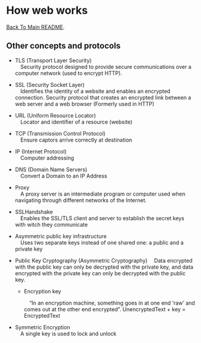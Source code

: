 # How web works

[Back To Main README](./README.md).

## **Other concepts and protocols**

- TLS (Transport Layer Security) </br>
    &emsp;Security protocol designed to provide secure communications over a computer network (used to encrypt HTTP).</br>

- SSL (Security Socket Layer) </br>
    &emsp;Identifies the identity of a website and enables an encrypted connection. Security protocol that creates an encrypted link between a web server and a web browser (Formerly used in HTTP) </br>

- URL (Uniform Resource Locator) </br>
    &emsp;Locator and identifier of a resource (website) </br>

- TCP (Transmission Control Protocol) </br>
    &emsp;Ensure captors arrive correctly at destination </br>

- IP (Internet Protocol) </br>
    &emsp;Computer addressing</br>

- DNS (Domain Name Servers) </br>
    &emsp;Convert a Domain to an IP Address</br>

- Proxy </br>
  &emsp;A proxy server is an intermediate program or computer used when navigating through different networks of the Internet.</br>

- SSLHandshake </br>
&emsp;Enables the SSL/TLS client and server to establish the secret keys with witch they communicate</br>

- Asymmetric public key infrastructure  </br>
&emsp;Uses two separate keys instead of one shared one: a public and a private key</br>

- Public Key Cryptography (Asymmetric Cryptography)
&emsp;Data encrypted with the public key can only be decrypted with the private key, and data encrypted with the private key can only be decrypted with the public key.

  - Encryption key

    &emsp;“In an encryption machine, something goes in at one end ‘raw’ and comes out at the other end encrypted”. UnencryptedText + key = EncryptedText </br>

- Symmetric Encryption </br>
&emsp;A single key is used to lock and unlock</br>
